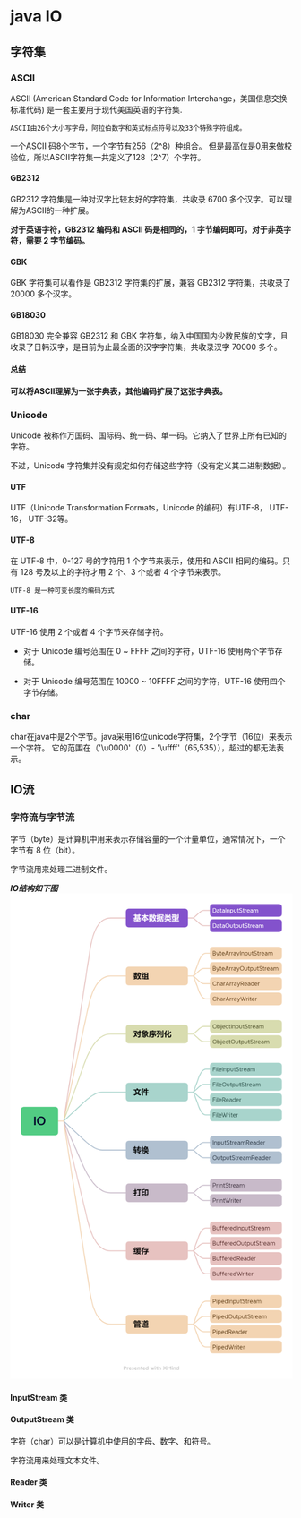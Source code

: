 # java IO
## 字符集
### ASCII
ASCII (American Standard Code for Information Interchange，美国信息交换标准代码) 是一套主要用于现代美国英语的字符集.

    ASCII由26个大小写字母，阿拉伯数字和英式标点符号以及33个特殊字符组成。

一个ASCII 码8个字节，一个字节有256（2^8）种组合。
但是最高位是0用来做校验位，所以ASCII字符集一共定义了128（2^7）个字符。

#### GB2312
GB2312 字符集是一种对汉字比较友好的字符集，共收录 6700 多个汉字。可以理解为ASCII的一种扩展。

**对于英语字符，GB2312 编码和 ASCII 码是相同的，1 字节编码即可。对于非英字符，需要 2 字节编码。**

#### GBK
GBK 字符集可以看作是 GB2312 字符集的扩展，兼容 GB2312 字符集，共收录了 20000 多个汉字。

#### GB18030
GB18030 完全兼容 GB2312 和 GBK 字符集，纳入中国国内少数民族的文字，且收录了日韩汉字，是目前为止最全面的汉字字符集，共收录汉字 70000 多个。

#### 总结
**可以将ASCII理解为一张字典表，其他编码扩展了这张字典表。**

### Unicode
Unicode 被称作万国码、国际码、统一码、单一码。它纳入了世界上所有已知的字符。

不过，Unicode 字符集并没有规定如何存储这些字符（没有定义其二进制数据）。

####  UTF
UTF（Unicode Transformation Formats，Unicode 的编码）有UTF-8， UTF-16， UTF-32等。
####  UTF-8
在 UTF-8 中，0-127 号的字符用 1 个字节来表示，使用和 ASCII 相同的编码。只有 128 号及以上的字符才用 2 个、3 个或者 4 个字节来表示。
    
    UTF-8 是一种可变长度的编码方式
####  UTF-16
UTF-16 使用 2 个或者 4 个字节来存储字符。

* 对于 Unicode 编号范围在 0 ~ FFFF 之间的字符，UTF-16 使用两个字节存储。

* 对于 Unicode 编号范围在 10000 ~ 10FFFF 之间的字符，UTF-16 使用四个字节存储。

### char 
char在java中是2个字节。java采用16位unicode字符集，2个字节（16位）来表示一个字符。
它的范围在（'\u0000'（0）- '\uffff'（65,535）），超过的都无法表示。


## IO流
### 字符流与字节流
字节（byte）是计算机中用来表示存储容量的一个计量单位，通常情况下，一个字节有 8 位（bit）。

字节流用来处理二进制文件。

_**IO结构如下图**_
![](./img/IO.png)
#### InputStream 类
#### OutputStream 类

字符（char）可以是计算机中使用的字母、数字、和符号。

字符流用来处理文本文件。
#### Reader 类
#### Writer 类